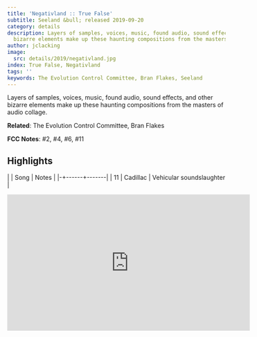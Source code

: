 ```yaml
---
title: 'Negativland :: True False'
subtitle: Seeland &bull; released 2019-09-20
category: details
description: Layers of samples, voices, music, found audio, sound effects, and other
  bizarre elements make up these haunting compositions from the masters of audio collage.
author: jclacking
image:
  src: details/2019/negativland.jpg
index: True False, Negativland
tags: ''
keywords: The Evolution Control Committee, Bran Flakes, Seeland
---
```

Layers of samples, voices, music, found audio, sound effects, and other bizarre elements make up these haunting compositions from the masters of audio collage.<!--more-->

**Related**: The Evolution Control Committee, Bran Flakes

**FCC Notes**: #2, #4, #6, #11

## Highlights

| | Song | Notes |
|-+------+-------|
| 11 | Cadillac | Vehicular soundslaughter |

<div class="tlo-detail-video"><iframe width="560" height="315" src="https://www.youtube.com/embed/ObUIDD_ALo0" frameborder="0" allow="autoplay; encrypted-media" allowfullscreen></iframe></div>


